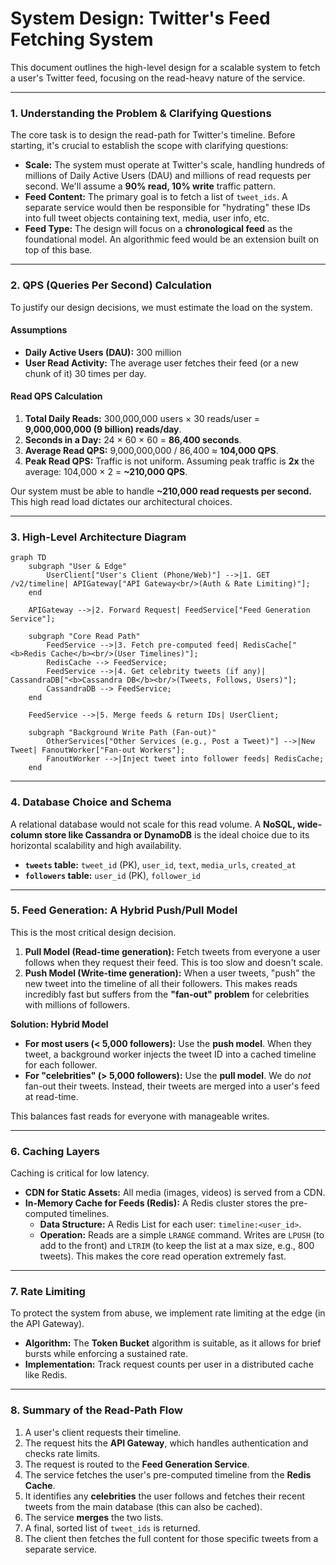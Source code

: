 # System Design: Twitter's Feed Fetching System

This document outlines the high-level design for a scalable system to fetch a user's Twitter feed, focusing on the read-heavy nature of the service.

---

### 1. Understanding the Problem & Clarifying Questions

The core task is to design the read-path for Twitter's timeline. Before starting, it's crucial to establish the scope with clarifying questions:

*   **Scale:** The system must operate at Twitter's scale, handling hundreds of millions of Daily Active Users (DAU) and millions of read requests per second. We'll assume a **90% read, 10% write** traffic pattern.
*   **Feed Content:** The primary goal is to fetch a list of `tweet_ids`. A separate service would then be responsible for "hydrating" these IDs into full tweet objects containing text, media, user info, etc.
*   **Feed Type:** The design will focus on a **chronological feed** as the foundational model. An algorithmic feed would be an extension built on top of this base.

---

### 2. QPS (Queries Per Second) Calculation

To justify our design decisions, we must estimate the load on the system.

#### Assumptions
*   **Daily Active Users (DAU):** 300 million
*   **User Read Activity:** The average user fetches their feed (or a new chunk of it) 30 times per day.

#### Read QPS Calculation
1.  **Total Daily Reads:** 300,000,000 users × 30 reads/user = **9,000,000,000 (9 billion) reads/day**.
2.  **Seconds in a Day:** 24 × 60 × 60 = **86,400 seconds**.
3.  **Average Read QPS:** 9,000,000,000 / 86,400 ≈ **104,000 QPS**.
4.  **Peak Read QPS:** Traffic is not uniform. Assuming peak traffic is **2x** the average: 104,000 × 2 = **~210,000 QPS**.

Our system must be able to handle **~210,000 read requests per second.** This high read load dictates our architectural choices.

---

### 3. High-Level Architecture Diagram

```mermaid
graph TD
    subgraph "User & Edge"
        UserClient["User's Client (Phone/Web)"] -->|1. GET /v2/timeline| APIGateway["API Gateway<br/>(Auth & Rate Limiting)"];
    end

    APIGateway -->|2. Forward Request| FeedService["Feed Generation Service"];

    subgraph "Core Read Path"
        FeedService -->|3. Fetch pre-computed feed| RedisCache["<b>Redis Cache</b><br/>(User Timelines)"];
        RedisCache --> FeedService;
        FeedService -->|4. Get celebrity tweets (if any)| CassandraDB["<b>Cassandra DB</b><br/>(Tweets, Follows, Users)"];
        CassandraDB --> FeedService;
    end
    
    FeedService -->|5. Merge feeds & return IDs| UserClient;

    subgraph "Background Write Path (Fan-out)"
        OtherServices["Other Services (e.g., Post a Tweet)"] -->|New Tweet| FanoutWorker["Fan-out Workers"];
        FanoutWorker -->|Inject tweet into follower feeds| RedisCache;
    end
```

---

### 4. Database Choice and Schema

A relational database would not scale for this read volume. A **NoSQL, wide-column store like Cassandra or DynamoDB** is the ideal choice due to its horizontal scalability and high availability.

*   **`tweets` table:** `tweet_id` (PK), `user_id`, `text`, `media_urls`, `created_at`
*   **`followers` table:** `user_id` (PK), `follower_id`

---

### 5. Feed Generation: A Hybrid Push/Pull Model

This is the most critical design decision.

1.  **Pull Model (Read-time generation):** Fetch tweets from everyone a user follows when they request their feed. This is too slow and doesn't scale.
2.  **Push Model (Write-time generation):** When a user tweets, "push" the new tweet into the timeline of all their followers. This makes reads incredibly fast but suffers from the **"fan-out" problem** for celebrities with millions of followers.

**Solution: Hybrid Model**

*   **For most users (< 5,000 followers):** Use the **push model**. When they tweet, a background worker injects the tweet ID into a cached timeline for each follower.
*   **For "celebrities" (> 5,000 followers):** Use the **pull model**. We do *not* fan-out their tweets. Instead, their tweets are merged into a user's feed at read-time.

This balances fast reads for everyone with manageable writes.

---

### 6. Caching Layers

Caching is critical for low latency.

*   **CDN for Static Assets:** All media (images, videos) is served from a CDN.
*   **In-Memory Cache for Feeds (Redis):** A Redis cluster stores the pre-computed timelines.
    *   **Data Structure:** A Redis List for each user: `timeline:<user_id>`.
    *   **Operation:** Reads are a simple `LRANGE` command. Writes are `LPUSH` (to add to the front) and `LTRIM` (to keep the list at a max size, e.g., 800 tweets). This makes the core read operation extremely fast.

---

### 7. Rate Limiting

To protect the system from abuse, we implement rate limiting at the edge (in the API Gateway).

*   **Algorithm:** The **Token Bucket** algorithm is suitable, as it allows for brief bursts while enforcing a sustained rate.
*   **Implementation:** Track request counts per user in a distributed cache like Redis.

---

### 8. Summary of the Read-Path Flow

1.  A user's client requests their timeline.
2.  The request hits the **API Gateway**, which handles authentication and checks rate limits.
3.  The request is routed to the **Feed Generation Service**.
4.  The service fetches the user's pre-computed timeline from the **Redis Cache**.
5.  It identifies any **celebrities** the user follows and fetches their recent tweets from the main database (this can also be cached).
6.  The service **merges** the two lists.
7.  A final, sorted list of `tweet_ids` is returned.
8.  The client then fetches the full content for those specific tweets from a separate service.
